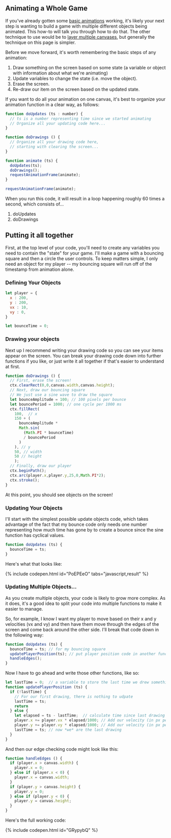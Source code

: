 ## Animating a Whole Game

If you've already gotten some [basic animations](simple_animation.md) working, it's likely your next step is wanting to build a game with multiple different objects being animated. This how-to will talk you through how to do that. The other technique to use would be to [layer multiple canvases](layering_canvases.md), but generally the technique on this page is simpler.

Before we move forward, it's worth remembering the basic steps of any animation:

1. Draw something on the screen based on some state (a variable or object with information about what we're animating)
2. Update variables to change the state (i.e. move the object).
3. Erase the screen.
4. Re-draw our item on the screen based on the updated state.
   
If you want to do all your animation on one canvas, it's best to organize your animation function in a clear way, as follows:

```javascript
function doUpdates (ts : number) {
  // ts is a number representing time since we started animating
  // Organize all your updating code here...
}

function doDrawings () {
  // Organize all your drawing code here, 
  // starting with clearing the screen...
}

function animate (ts) {
  doUpdates(ts);
  doDrawings();
  requestAnimationFrame(animate);
}

requestAnimationFrame(animate);
```

When you run this code, it will result in a loop happening roughly 60 times a second, which consists of...

1. doUpdates
2. doDrawings

## Putting it all together

First, at the top level of your code, you'll need to create any variables you need to contain the "state" for your game. I'll make a game with a bouncing square and then a circle the user controls. To keep matters simple, I only need an object for my player -- my bouncing square will run off of the timestamp from animation alone.

### Defining Your Objects
```javascript
let player = {
  x : 200,
  y : 200,
  vx : 10,
  vy : 0,
}

let bounceTime = 0;
```

### Drawing your objects

Next up I recommend writing your drawing code so you can see your items appear on the screen. You can break your drawing code down into further functions if you like, or just write it all together if that's easier to understand at first.

```javascript
function doDrawings () {
  // First, erase the screen!
  ctx.clearRect(0,0,canvas.width,canvas.height);
  // Next, draw our bouncing square
  // We just use a sine wave to draw the square
  let bounceAmplitude = 100; // 100 pixels per bounce
  let bouncePeriod = 1000; // one cycle per 1000 ms
  ctx.fillRect(
    100,  // x
    150 + (
      bounceAmplitude * 
      Math.sin(
        (Math.PI * bounceTime) 
        / bouncePeriod
      )
    ), // y
    50, // width
    50 // height
    );  
  // Finally, draw our player
  ctx.beginPath();
  ctx.arc(player.x,player.y,25,0,Math.PI*2);
  ctx.stroke();
}
```

At this point, you should see objects on the screen!

### Updating Your Objects
I'll start with the simplest possible update objects code, which takes advantage of the fact that my bounce code only needs one number representing how much time has gone by to 
create a bounce since the sine function has cyclical values.

```javascript
function doUpdates (ts) {
  bounceTime = ts;
}
```

Here's what that looks like:

{% include codepen.html id="PoEPEeO" tabs="javascript,result" %}

### Updating Multiple Objects...

As you create multiple objects, your code is likely to grow more complex. As it does, it's a good idea to split your code into multiple functions to make it easier to manage.

So, for example, I know I want my player to move based on their x and y velocities (vx and vy) and then have them move through the edges of the screen and come back around the other side. I'll break that code down in the following way:

```javascript
function doUpdates (ts) {
  bounceTime = ts; // for my bouncing square
  updatePlayerPosition(ts); // put player position code in another function  
  handleEdges();
}
```

Now I have to go ahead and write those other functions, like so:

```javascript
let lastTime = 0;  // a variable to store the last time we drew something...
function updatePlayerPosition (ts) {
  if (!lastTime) {
    // For our first drawing, there is nothing to udpate
    lastTime = ts;
    return
  } else {
    let elapsed = ts - lastTime;  // calculate time since last drawing      
    player.x += player.vx * elapsed/1000; // Add our velocity (in px per second)
    player.y += player.vy * elapsed/1000; // Add our velocity (in px per second)
    lastTime = ts; // now *we* are the last drawing
  }
}
```

And then our edge checking code might look like this:

```javascript
function handleEdges () {
  if (player.x > canvas.width) {
    player.x = 0;
  } else if (player.x < 0) {
    player.x = canvas.width;
  }
  if (player.y > canvas.height) {
    player.y = 0;
  } else if (player.y < 0) {
    player.y = canvas.height;
  }
}
```

Here's the full working code:

{% include codepen.html id="GRypybQ" %}
